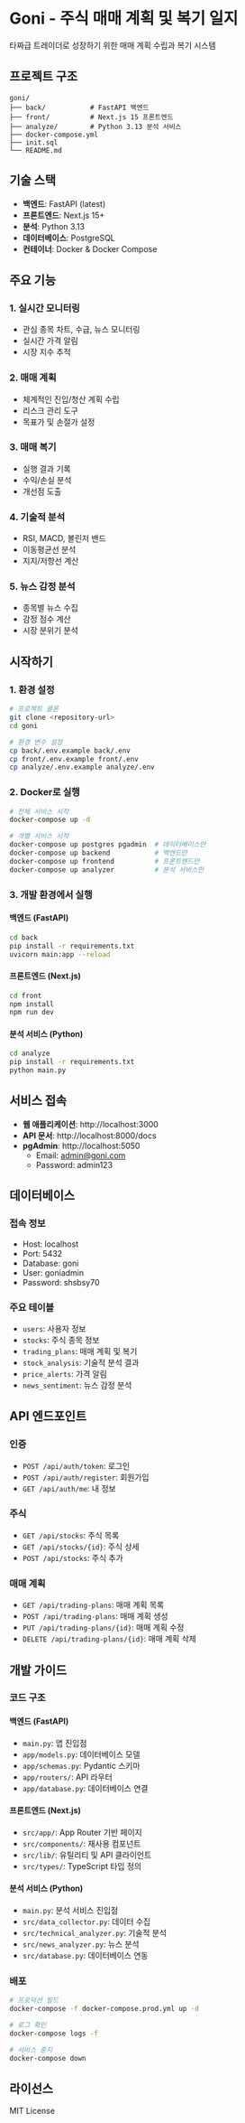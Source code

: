 # Goni - 주식 매매 계획 및 복기 일지

타짜급 트레이더로 성장하기 위한 매매 계획 수립과 복기 시스템

## 프로젝트 구조

```
goni/
├── back/           # FastAPI 백엔드
├── front/          # Next.js 15 프론트엔드  
├── analyze/        # Python 3.13 분석 서비스
├── docker-compose.yml
├── init.sql
└── README.md
```

## 기술 스택

- **백엔드**: FastAPI (latest)
- **프론트엔드**: Next.js 15+
- **분석**: Python 3.13
- **데이터베이스**: PostgreSQL
- **컨테이너**: Docker & Docker Compose

## 주요 기능

### 1. 실시간 모니터링
- 관심 종목 차트, 수급, 뉴스 모니터링
- 실시간 가격 알림
- 시장 지수 추적

### 2. 매매 계획
- 체계적인 진입/청산 계획 수립
- 리스크 관리 도구
- 목표가 및 손절가 설정

### 3. 매매 복기
- 실행 결과 기록
- 수익/손실 분석
- 개선점 도출

### 4. 기술적 분석
- RSI, MACD, 볼린저 밴드
- 이동평균선 분석
- 지지/저항선 계산

### 5. 뉴스 감정 분석
- 종목별 뉴스 수집
- 감정 점수 계산
- 시장 분위기 분석

## 시작하기

### 1. 환경 설정

```bash
# 프로젝트 클론
git clone <repository-url>
cd goni

# 환경 변수 설정
cp back/.env.example back/.env
cp front/.env.example front/.env
cp analyze/.env.example analyze/.env
```

### 2. Docker로 실행

```bash
# 전체 서비스 시작
docker-compose up -d

# 개별 서비스 시작
docker-compose up postgres pgadmin  # 데이터베이스만
docker-compose up backend           # 백엔드만
docker-compose up frontend          # 프론트엔드만
docker-compose up analyzer          # 분석 서비스만
```

### 3. 개발 환경에서 실행

#### 백엔드 (FastAPI)
```bash
cd back
pip install -r requirements.txt
uvicorn main:app --reload
```

#### 프론트엔드 (Next.js)
```bash
cd front
npm install
npm run dev
```

#### 분석 서비스 (Python)
```bash
cd analyze
pip install -r requirements.txt
python main.py
```

## 서비스 접속

- **웹 애플리케이션**: http://localhost:3000
- **API 문서**: http://localhost:8000/docs
- **pgAdmin**: http://localhost:5050
  - Email: admin@goni.com
  - Password: admin123

## 데이터베이스

### 접속 정보
- Host: localhost
- Port: 5432
- Database: goni
- User: goniadmin
- Password: shsbsy70

### 주요 테이블
- `users`: 사용자 정보
- `stocks`: 주식 종목 정보
- `trading_plans`: 매매 계획 및 복기
- `stock_analysis`: 기술적 분석 결과
- `price_alerts`: 가격 알림
- `news_sentiment`: 뉴스 감정 분석

## API 엔드포인트

### 인증
- `POST /api/auth/token`: 로그인
- `POST /api/auth/register`: 회원가입
- `GET /api/auth/me`: 내 정보

### 주식
- `GET /api/stocks`: 주식 목록
- `GET /api/stocks/{id}`: 주식 상세
- `POST /api/stocks`: 주식 추가

### 매매 계획
- `GET /api/trading-plans`: 매매 계획 목록
- `POST /api/trading-plans`: 매매 계획 생성
- `PUT /api/trading-plans/{id}`: 매매 계획 수정
- `DELETE /api/trading-plans/{id}`: 매매 계획 삭제

## 개발 가이드

### 코드 구조

#### 백엔드 (FastAPI)
- `main.py`: 앱 진입점
- `app/models.py`: 데이터베이스 모델
- `app/schemas.py`: Pydantic 스키마
- `app/routers/`: API 라우터
- `app/database.py`: 데이터베이스 연결

#### 프론트엔드 (Next.js)
- `src/app/`: App Router 기반 페이지
- `src/components/`: 재사용 컴포넌트
- `src/lib/`: 유틸리티 및 API 클라이언트
- `src/types/`: TypeScript 타입 정의

#### 분석 서비스 (Python)
- `main.py`: 분석 서비스 진입점
- `src/data_collector.py`: 데이터 수집
- `src/technical_analyzer.py`: 기술적 분석
- `src/news_analyzer.py`: 뉴스 분석
- `src/database.py`: 데이터베이스 연동

### 배포

```bash
# 프로덕션 빌드
docker-compose -f docker-compose.prod.yml up -d

# 로그 확인
docker-compose logs -f

# 서비스 중지
docker-compose down
```

## 라이선스

MIT License